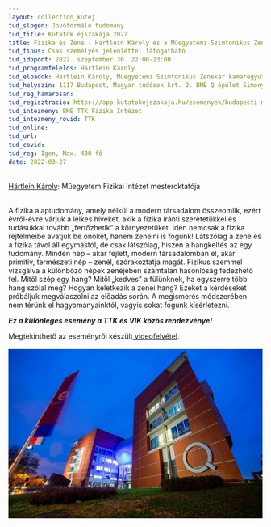 ```yaml
---
layout: collection_kutej
tud_slogen: Jövőformáló tudomány
tud_title: Kutatók éjszakája 2022
title: Fizika és Zene - Härtlein Károly és a Műegyetemi Szimfonikus Zenekar
tud_tipus: Csak személyes jelenléttel látogatható
tud_idopont: 2022. szeptember 30. 22:00-23:00
tud_programfelelos: Härtlein Károly
tud_eloadok: Härtlein Károly, Műegyetemi Szimfonikus Zenekar kamaregyüttese, Gryllus Dániel
tud_helyszin: 1117 Budapest, Magyar tudósok krt. 2. BME Q épület Simonyi terem
tud_reg_hamarosan:
tud_regisztracio: https://app.kutatokejszakaja.hu/esemenyek/budapesti-muszaki-es-gazdasagtudomanyi-egyetem/fizika-es-zene-hartlein-karoly-es-a-muegyetemi-szimfonikus-zenekar
tud_intezmeny: BME TTK Fizika Intézet
tud_intezmeny_rovid: TTK
tud_online:
tud_url:
tud_covid:
tud_reg: Igen, Max. 400 fő
date: 2022-03-27
---
```

<a href="http://goliat.eik.bme.hu/~hartlein/" about:_blank> Härtlein Károly</a>: Műegyetem Fizikai Intézet mesteroktatója

<br>
A fizika alaptudomány, amely nélkül a modern társadalom összeomlik, ezért évről-évre várjuk a lelkes híveket, akik a fizika iránti szeretetükkel és tudásukkal tovább „fertőzhetik” a környezetüket. Idén nemcsak a fizika rejtelmeibe avatjuk be önöket, hanem zenélni is fogunk! Látszólag a zene és a fizika távol áll egymástól, de csak látszólag, hiszen a hangkeltés az egy tudomány. Minden nép – akár fejlett, modern társadalomban él, akár primitív, természeti nép – zenél, szórakoztatja magát. Fizikus szemmel vizsgálva a különböző népek zenéjében számtalan hasonlóság fedezhető fel. Mitől szép egy hang? Mitől „kedves” a fülünknek, ha egyszerre több hang szólal meg? Hogyan keletkezik a zenei hang? Ezeket a kérdéseket próbáljuk megválaszolni az előadás során. A megismerés módszerében nem térünk el hagyományainktól, vagyis sokat fogunk kísérletezni.

<b><i>Ez a különleges esemény a TTK és VIK közös rendezvénye!</i></b>

 
Megtekinthető az eseményről készült<a href="https://youtu.be/QJNhcCE0Wt8" about:_blank>  videofelvétel</a>.
<br><br>
<img src="images/fizika_es_zene_hartlein.jpg" max-width="500" class="center">